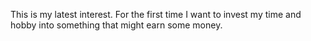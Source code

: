 This is my latest interest. For the first time I want to invest my time and hobby into something that might earn some money.




